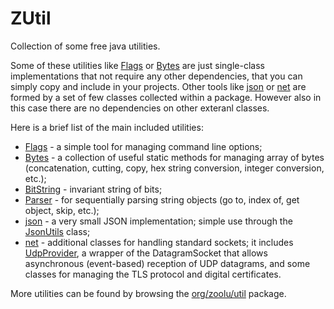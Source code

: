 # ZUtil

Collection of some free java utilities.

Some of these utilities like [Flags](https://github.com/zoolu-org/zutil/blob/main/src/org/zoolu/util/Flags.java) or [Bytes](https://github.com/zoolu-org/zutil/blob/main/src/org/zoolu/util/Bytes.java) are just single-class implementations that not require any other dependencies, that you can simply copy and include in your projects.
Other tools like [json](https://github.com/zoolu-org/zutil/tree/main/src/org/zoolu/util/json) or [net](https://github.com/zoolu-org/zutil/tree/main/src/org/zoolu/net) are formed by a set of few classes collected within a package. However also in this case there are no dependencies on other exteranl classes.

Here is a brief list of the main included utilities:
* [Flags](https://github.com/zoolu-org/zutil/blob/main/src/org/zoolu/util/Flags.java) - a simple tool for managing command line options;
* [Bytes](https://github.com/zoolu-org/zutil/blob/main/src/org/zoolu/util/Bytes.java) - a collection of useful static methods for managing array of bytes (concatenation, cutting, copy, hex string conversion, integer conversion, etc.);
* [BitString](https://github.com/zoolu-org/zutil/blob/main/src/org/zoolu/util/BitString.java) - invariant string of bits;
* [Parser](https://github.com/zoolu-org/zutil/blob/main/src/org/zoolu/util/Parser.java) - for sequentially parsing string objects (go to, index of, get object, skip, etc.);
* [json](https://github.com/zoolu-org/zutil/tree/main/src/org/zoolu/util/json) - a very small JSON implementation; simple use through the [JsonUtils](https://github.com/zoolu-org/zutil/blob/main/src/org/zoolu/util/json/JsonUtils.java) class;
* [net](https://github.com/zoolu-org/zutil/tree/main/src/org/zoolu/net) - additional classes for handling standard sockets; it includes [UdpProvider](https://github.com/zoolu-org/zutil/blob/main/src/org/zoolu/net/UdpProvider.java), a wrapper of the DatagramSocket that allows asynchronous (event-based) reception of UDP datagrams, and some classes for managing the TLS protocol and digital certificates.

More utilities can be found by browsing the [org/zoolu/util](https://github.com/zoolu-org/zutil/tree/main/src/org/zoolu/util) package.
